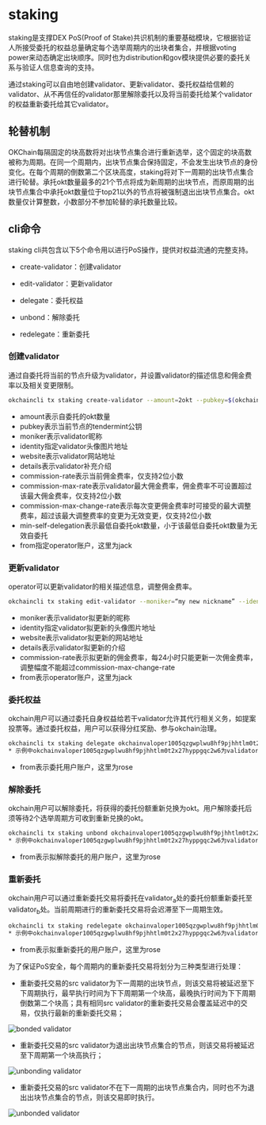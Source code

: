 # staking

staking是支撑DEX PoS(Proof of Stake)共识机制的重要基础模块，它根据验证人所接受委托的权益总量确定每个选举周期内的出块者集合，并根据voting power来动态确定出块顺序。同时也为distribution和gov模块提供必要的委托关系与验证人信息查询的支持。

通过staking可以自由地创建validator、更新validator、委托权益给信赖的validator、从不再信任的validator那里解除委托以及将当前委托给某个validator的权益重新委托给其它validator。

## 轮替机制

OKChain每隔固定的块高数将对出块节点集合进行重新选举，这个固定的块高数被称为周期。在同一个周期内，出块节点集合保持固定，不会发生出块节点的身份变化。在每个周期的倒数第二个区块高度，staking将对下一周期的出块节点集合进行轮替。承托okt数量最多的21个节点将成为新周期的出块节点，而原周期的出块节点集合中承托okt数量位于top21以外的节点将被强制退出出块节点集合。okt数量仅计算整数，小数部分不参加轮替的承托数量比较。

## cli命令
staking cli共包含以下5个命令用以进行PoS操作，提供对权益流通的完整支持。


*  create-validator：创建validator

*  edit-validator：更新validator

*  delegate：委托权益

*  unbond：解除委托

*  redelegate：重新委托

### 创建validator

通过自委托将当前的节点升级为validator，并设置validator的描述信息和佣金费率以及相关变更限制。

```bash
okchaincli tx staking create-validator --amount=2okt --pubkey=$(okchaind tendermint show-validator) --moniker="my nickname" --identity="logo|||http://mywebsite/pic/logo.jpg" --website="http://mywebsite" --details="my slogan" --commission-rate="0.10" --commission-max-rate="0.50" --commission-max-change-rate="0.01" --min-self-delegation="1" --from jack
```

* amount表示自委托的okt数量
* pubkey表示当前节点的tendermint公钥
* moniker表示validator昵称
* identity指定validator头像图片地址
* website表示validator网站地址
* details表示validator补充介绍
* commission-rate表示当前佣金费率，仅支持2位小数
* commission-max-rate表示validator最大佣金费率，佣金费率不可设置超过该最大佣金费率，仅支持2位小数
* commission-max-change-rate表示每次变更佣金费率时可接受的最大调整费率，超过该最大调整费率的变更为无效变更，仅支持2位小数
* min-self-delegation表示最低自委托okt数量，小于该最低自委托okt数量为无效自委托
* from指定operator账户，这里为jack

### 更新validator

operator可以更新validator的相关描述信息，调整佣金费率。

```bash
okchaincli tx staking edit-validator --moniker=“my new nickname” --identity="logo|||http://mynewwebsite/pic/newlogo.jpg" --website="http://mynewwebsite" --details="my new slogan" --commission-rate="0.11" --from jack
```

- moniker表示validator拟更新的昵称
- identity指定validator拟更新的头像图片地址
- website表示validator拟更新的网站地址
- details表示validator拟更新的介绍
- commission-rate表示拟更新的佣金费率，每24小时只能更新一次佣金费率，调整幅度不能超过commission-max-change-rate
- from表示operator账户，这里为jack


### 委托权益

okchain用户可以通过委托自身权益给若干validator允许其代行相关义务，如提案投票等。通过委托权益，用户可以获得分红奖励、参与okchain治理。

```bash
okchaincli tx staking delegate okchainvaloper1005qzgwplwu8hf9pjhhtlm0t2x27hyppgqc2w6 20okt  --from rose
* 示例中okchainvaloper1005qzgwplwu8hf9pjhhtlm0t2x27hyppgqc2w6为validator地址，20okt为拟委托的okt数量
```

* from表示委托用户账户，这里为rose

### 解除委托

okchain用户可以解除委托，将获得的委托份额重新兑换为okt。用户解除委托后须等待2个选举周期方可收到重新兑换的okt。

```bash
okchaincli tx staking unbond okchainvaloper1005qzgwplwu8hf9pjhhtlm0t2x27hyppgqc2w6 10 --from rose
* 示例中okchainvaloper1005qzgwplwu8hf9pjhhtlm0t2x27hyppgqc2w6为validator地址，10为拟解除委托的委托份额
```

* from表示拟解除委托的用户账户，这里为rose

### 重新委托

okchain用户可以通过重新委托交易将委托在validator<sub>a</sub>处的委托份额重新委托至validator<sub>b</sub>处。当前周期进行的重新委托交易将会迟滞至下一周期生效。

```bash
okchaincli tx staking redelegate okchainvaloper1005qzgwplwu8hf9pjhhtlm0t2x27hyppgqc2w6 okchainvaloper1alq9na49n9yycysh889rl90g9nhe58lcs50wu5 10 --from rose
* 示例中okchainvaloper1005qzgwplwu8hf9pjhhtlm0t2x27hyppgqc2w6为validator_a地址，okchainvaloper1alq9na49n9yycysh889rl90g9nhe58lcs50wu5为validator_b地址，10为拟重新委托的委托份额
```

* from表示拟重新委托的用户账户，这里为rose

为了保证PoS安全，每个周期内的重新委托交易将划分为三种类型进行处理：


*  重新委托交易的src validator为下一周期的出块节点，则该交易将被延迟至下下周期执行，最早执行时间为下下周期第一个块高，最晚执行时间为下下周期倒数第二个块高；具有相同src validator的重新委托交易会覆盖延迟中的交易，仅执行最新的重新委托交易；

![bonded validator](/img/red1.png)


*  重新委托交易的src validator为退出出块节点集合的节点，则该交易将被延迟至下周期第一个块高执行；

![unbonding validator](/img/red2.png)


*  重新委托交易的src validator不在下一周期的出块节点集合内，同时也不为退出出块节点集合的节点，则该交易即时执行。

![unbonded validator](/img/red3.png)
